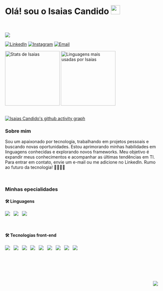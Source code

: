 <!--<img width="auto" src="https://capsule-render.vercel.app/api?type=waving&color=38d9a9&height=120"> -->


# Olá! sou o Isaias Candido <img height="30px" style="margin-top: 5px" src="https://raw.githubusercontent.com/kaueMarques/kaueMarques/master/hi.gif" />

<br>
<br>
<img src="https://komarev.com/ghpvc/?username=IS4I4SCANDID0&color=20c997" />


[![LinkedIn](https://img.shields.io/badge/LinkedIn-0077B5?style=for-the-badge&logo=linkedin&logoColor=white)](https://www.linkedin.com/in/isaias-c-dev-full-stack)
[![Instagram](https://img.shields.io/badge/Instagram-E4405F?style=for-the-badge&logo=instagram&logoColor=white)](https://www.instagram.com/isaiasmiranda_c/)
[![Email](https://img.shields.io/badge/Microsoft_Outlook-0078D4?style=for-the-badge&logo=microsoft-outlook&logoColor=white)](mailto:isaiascandido92@outlook.com)


<div float="left">
  <img src="https://github-readme-stats.vercel.app/api?username=IS4I4SCANDID0&show_icons=true&hide_border=true&theme=tokyonight&bg_color=030118&include_all_commits=true&count_private=true" alt="Stats de Isaias" height="180" />
  <img src="https://github-readme-stats.vercel.app/api/top-langs/?username=IS4I4SCANDID0&layout=compact&theme=tokyonight&hide_border=true&bg_color=030118" alt="Linguagens mais usadas por Isaias" height="180" /> 
</div>

<br>

[![Isaias Candido's github activity graph](https://github-readme-activity-graph.vercel.app/graph?username=IS4I4SCANDID0&bg_color=030118&color=0aebb3&line=07a27b&point=0aebb3&area=true&hide_border=true)](https://github.com/ashutosh00710/github-readme-activity-graph)


### Sobre mim 

Sou um apaixonado por tecnologia, trabalhando em projetos pessoais e buscando novas oportunidades. Estou aprimorando minhas habilidades em linguagens conhecidas e explorando novos frameworks. Meu objetivo é expandir meus conhecimentos e acompanhar as últimas tendências em TI. Para entrar em contato, envie um e-mail ou me adicione no LinkedIn. Rumo ao futuro da tecnologia! 🚀🧑🏻‍💻

<br>

### Minhas epecialidades



#### 🛠️ Linguagens
<img src="https://img.shields.io/badge/JavaScript-323330?style=for-the-badge&logo=javascript&logoColor=F7DF1E" /> &nbsp; <img src="https://img.shields.io/badge/TypeScript-007ACC?style=for-the-badge&logo=typescript&logoColor=white" /> &nbsp; <img src="https://img.shields.io/badge/Python-3776AB?style=for-the-badge&logo=python&logoColor=white" />

<br>

#### 🛠️ Tecnologias front-end
<img src="https://img.shields.io/badge/HTML5-E34F26?style=flat&logo=html5&logoColor=white" /> &nbsp; <img src="https://img.shields.io/badge/CSS3-1572B6?style=flat&logo=css3&logoColor=white" /> &nbsp; <img src="https://img.shields.io/badge/styled--components-DB7093?style=flat&logo=styled-components&logoColor=white" /> &nbsp; <img src="https://img.shields.io/badge/Tailwind_CSS-38B2AC?style=flat&logo=tailwind-css&logoColor=white" /> &nbsp; <img src="https://img.shields.io/badge/Sass-CC6699?style=flat&logo=sass&logoColor=white" /> &nbsp; <img src="https://img.shields.io/badge/Framer_Motion-black?style=flat&logo=Framer&logoColor=white" /> &nbsp; <img src="https://img.shields.io/badge/Axios-5A29E4?style=flat&logo=Axios&logoColor=white"/> &nbsp; <img src="https://img.shields.io/badge/React-000000?style=flat&logo=react&logoColor=61DAFB" /> &nbsp; <img src="https://img.shields.io/badge/Next-000000?style=flat&logo=Next.js&logoColor=white" /> 

<br>
<br>
<br>
<br>
<br>
<!-- <img src="https://img.shields.io/badge/npm-white?style=for-the-badge&logo=npm&logoColor=red" /> -->

<div align="right">
<!--   ![54a4ca04f56e5b1d91c43f10744a9046](https://github.com/IS4I4SCANDID0/IS4I4SCANDID0/assets/114521368/75f867ce-1720-44b2-b098-2866ea43db90) -->
  <img src="https://github.com/IS4I4SCANDID0/IS4I4SCANDID0/assets/114521368/75f867ce-1720-44b2-b098-2866ea43db90" />
</div>

<!--https://img.shields.io/badge/Axios-5A29E4?style=for-the-badge&logo=Axios&logoColor=white
https://img.shields.io/badge/Git-black?style=for-the-badge&logo=GIT&logoColor=f76707
https://img.shields.io/badge/Framer_Motion-black?style=for-the-badge&logo=Framer&logoColor=white -->




